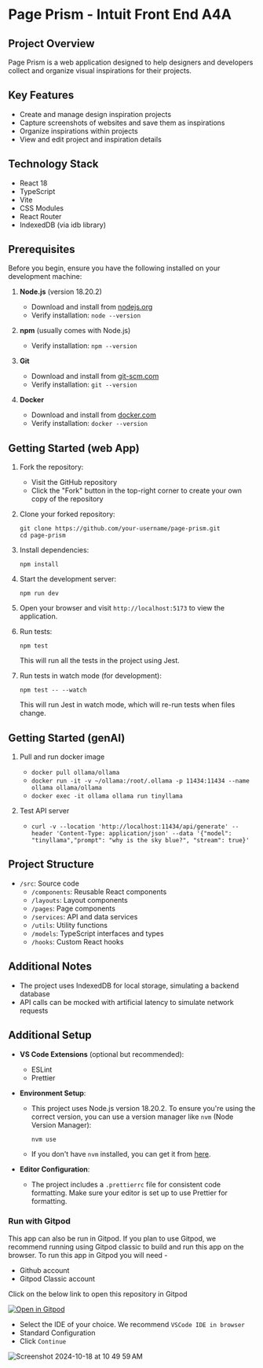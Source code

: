 # Page Prism - Intuit Front End A4A

## Project Overview

Page Prism is a web application designed to help designers and developers collect and organize visual inspirations for their projects.

## Key Features

- Create and manage design inspiration projects
- Capture screenshots of websites and save them as inspirations
- Organize inspirations within projects
- View and edit project and inspiration details

## Technology Stack

- React 18
- TypeScript
- Vite
- CSS Modules
- React Router
- IndexedDB (via idb library)

## Prerequisites

Before you begin, ensure you have the following installed on your development machine:

1. **Node.js** (version 18.20.2)
   - Download and install from [nodejs.org](https://nodejs.org/)
   - Verify installation: `node --version`

2. **npm** (usually comes with Node.js)
   - Verify installation: `npm --version`

3. **Git**
   - Download and install from [git-scm.com](https://git-scm.com/)
   - Verify installation: `git --version`

3. **Docker**
   - Download and install from [docker.com](https://www.docker.com/)
   - Verify installation: `docker --version`

## Getting Started (web App)

1. Fork the repository:
   - Visit the GitHub repository
   - Click the "Fork" button in the top-right corner to create your own copy of the repository

2. Clone your forked repository:
   ```
   git clone https://github.com/your-username/page-prism.git
   cd page-prism
   ```

3. Install dependencies:
   ```
   npm install
   ```

4. Start the development server:
   ```
   npm run dev
   ```

5. Open your browser and visit `http://localhost:5173` to view the application.

6. Run tests:
   ```
   npm test
   ```

   This will run all the tests in the project using Jest.

7. Run tests in watch mode (for development):
   ```
   npm test -- --watch
   ```

   This will run Jest in watch mode, which will re-run tests when files change.

## Getting Started (genAI)

1. Pull and run docker image
   - `docker pull ollama/ollama`
   - `docker run -it -v ~/ollama:/root/.ollama -p 11434:11434 --name ollama ollama/ollama`
   - `docker exec -it ollama ollama run tinyllama`

2. Test API server
   - `curl -v --location 'http://localhost:11434/api/generate' --header 'Content-Type: application/json' --data '{"model": "tinyllama","prompt": "why is the sky blue?", "stream": true}'`

## Project Structure

- `/src`: Source code
  - `/components`: Reusable React components
  - `/layouts`: Layout components
  - `/pages`: Page components
  - `/services`: API and data services
  - `/utils`: Utility functions
  - `/models`: TypeScript interfaces and types
  - `/hooks`: Custom React hooks

## Additional Notes

- The project uses IndexedDB for local storage, simulating a backend database
- API calls can be mocked with artificial latency to simulate network requests

## Additional Setup

- **VS Code Extensions** (optional but recommended):
  - ESLint
  - Prettier

- **Environment Setup**:
  - This project uses Node.js version 18.20.2. To ensure you're using the correct version, you can use a version manager like `nvm` (Node Version Manager):
    ```
    nvm use
    ```
  - If you don't have `nvm` installed, you can get it from [here](https://github.com/nvm-sh/nvm).

- **Editor Configuration**:
  - The project includes a `.prettierrc` file for consistent code formatting. Make sure your editor is set up to use Prettier for formatting.


### Run with Gitpod

This app can also be run in Gitpod. If you plan to use Gitpod, we recommend running using Gitpod classic to build and run this app on the browser. To run this app in Gitpod you will need -
- Github account
- Gitpod Classic account

Click on the below link to open this repository in Gitpod

   [![Open in Gitpod](https://gitpod.io/button/open-in-gitpod.svg)](https://gitpod.io/#https://github.com/Intuit-A4A/page-prism)

- Select the IDE of your choice. We recommend `VSCode IDE in browser`
- Standard Configuration
- Click `Continue`

![Screenshot 2024-10-18 at 10 49 59 AM](https://github.com/user-attachments/assets/cf97589f-e84b-48e3-b691-2248c437d884)  
